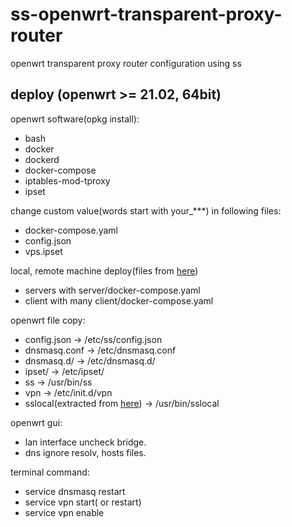 # ss-openwrt-transparent-proxy-router
openwrt transparent proxy router configuration using ss

## deploy (openwrt >= 21.02, 64bit)

openwrt software(opkg install):
* bash
* docker
* dockerd
* docker-compose
* iptables-mod-tproxy
* ipset

change custom value(words start with your_***) in following files:
* docker-compose.yaml
* config.json
* vps.ipset

local, remote machine deploy(files from [here](https://github.com/kokrange/ss-port-mapping))
* servers with server/docker-compose.yaml
* client with many client/docker-compose.yaml

openwrt file copy:
* config.json -> /etc/ss/config.json
* dnsmasq.conf -> /etc/dnsmasq.conf
* dnsmasq.d/ -> /etc/dnsmasq.d/
* ipset/ -> /etc/ipset/
* ss -> /usr/bin/ss
* vpn -> /etc/init.d/vpn
* sslocal(extracted from [here](https://github.com/shadowsocks/shadowsocks-rust/releases)) -> /usr/bin/sslocal

openwrt gui:
* lan interface uncheck bridge.
* dns ignore resolv, hosts files.

terminal command:
* service dnsmasq restart
* service vpn start( or restart)
* service vpn enable
